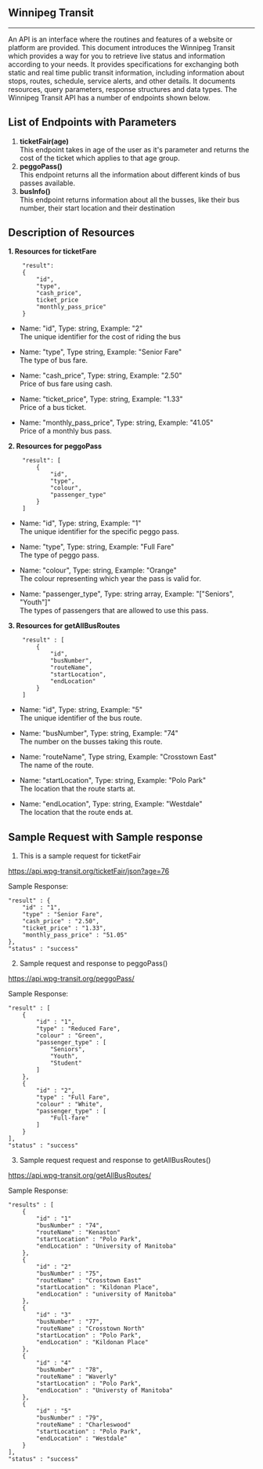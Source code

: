 ## Winnipeg Transit
---
An API is an interface where the routines and features of a website or platform are provided. This document introduces the Winnipeg Transit which provides a way for you to retrieve live status and information according to your needs. It provides specifications for exchanging both static and real time public transit information, including information about stops, routes, schedule, service alerts, and other details. It documents resources, query parameters, response structures and data types. The Winnipeg Transit API has a number of endpoints shown below.

## List of Endpoints with Parameters

1. **ticketFair(age)**<br>
This endpoint takes in age of the user as it's parameter and returns the cost of the ticket which applies to that age group.
1. **peggoPass()** <br>
This endpoint returns all the information about different kinds of bus passes available.
1. **busInfo()** <br>
This endpoint returns information about all the busses, like their bus number, their start location and their destination

## Description of Resources

**1. Resources for ticketFare**
```
	"result":
	{
		"id",
		"type",
		"cash_price",
		ticket_price
		"monthly_pass_price"
	}
```
- Name: "id", Type: string, Example: "2"
<br>The unique identifier for the cost of riding the bus

- Name: "type", Type string, Example: "Senior Fare"
<br>The type of bus fare.

- Name: "cash_price", Type: string, Example: "2.50"
<br>Price of bus fare using cash.

- Name: "ticket_price", Type: string, Example: "1.33"
<br>Price of a bus ticket.

- Name: "monthly_pass_price", Type: string, Example: "41.05"
<br>Price of a monthly bus pass.


**2. Resources for peggoPass**
```
	"result": [
		{
			"id",
			"type",
			"colour",
			"passenger_type"
		}
	]
```
- Name: "id", Type: string, Example: "1"
<br>The unique identifier for the specific peggo pass.

- Name: "type", Type: string, Example: "Full Fare"
<br>The type of peggo pass.

- Name: "colour", Type: string, Example: "Orange"
<br>The colour representing which year the pass is valid for.

- Name: "passenger_type", Type: string array, Example: "["Seniors", "Youth"]"
<br>The types of passengers that are allowed to use this pass.


**3. Resources for getAllBusRoutes**
```
	"result" : [
		{
			"id",
			"busNumber",
			"routeName",
			"startLocation",
			"endLocation"
		}
	]
```
- Name: "id", Type: string, Example: "5"
<br>The unique identifier of the bus route.

- Name: "busNumber", Type: string, Example: "74"
<br>The number on the busses taking this route.

- Name: "routeName", Type string, Example: "Crosstown East"
<br>The name of the route.

- Name: "startLocation", Type: string, Example: "Polo Park"
<br>The location that the route starts at.

- Name: "endLocation", Type: string, Example: "Westdale"
<br>The location that the route ends at.

## Sample Request with Sample response

1) This is a sample request for ticketFair

https://api.wpg-transit.org/ticketFair/json?age=76

Sample Response: 
```
"result" : {
    "id" : "1",
    "type" : "Senior Fare",
    "cash_price" : "2.50",
    "ticket_price" : "1.33",
    "monthly_pass_price" : "51.05"
},
"status" : "success"
```
2) Sample request and response to peggoPass()

https://api.wpg-transit.org/peggoPass/

Sample Response:
```
"result" : [
    {
        "id" : "1",
        "type" : "Reduced Fare",
        "colour" : "Green",
        "passenger_type" : [
            "Seniors",
            "Youth",
            "Student"
        ]
    },
    {
        "id" : "2",
        "type" : "Full Fare",
        "colour" : "White",
        "passenger_type" : [
            "Full-fare"
        ]
    }
],
"status" : "success"
```

3) Sample request request and response to getAllBusRoutes()

https://api.wpg-transit.org/getAllBusRoutes/

Sample Response:
```
"results" : [
    {
        "id" : "1"
        "busNumber" : "74",
        "routeName" : "Kenaston"
        "startLocation" : "Polo Park", 
        "endLocation" : "University of Manitoba"
    },
    {
        "id" : "2"
        "busNumber" : "75",
        "routeName" : "Crosstown East"
        "startLocation" : "Kildonan Place", 
        "endLocation" : "university of Manitoba"
    },
    {
        "id" : "3"
        "busNumber" : "77",
        "routeName" : "Crosstown North"
        "startLocation" : "Polo Park", 
        "endLocation" : "Kildonan Place"
    },
    {
        "id" : "4"
        "busNumber" : "78",
        "routeName" : "Waverly"
        "startLocation" : "Polo Park", 
        "endLocation" : "Universty of Manitoba"
    },
    {
        "id" : "5"
        "busNumber" : "79",
        "routeName" : "Charleswood"
        "startLocation" : "Polo Park", 
        "endLocation" : "Westdale"
    }
],
"status" : "success"
```
